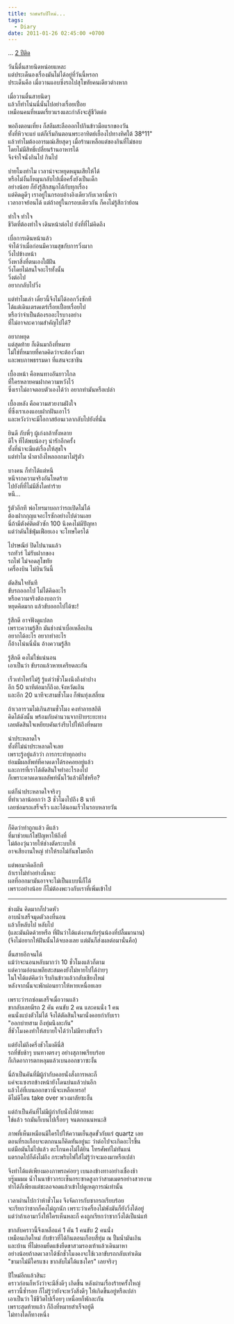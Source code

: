 ```yaml
---
title: รถชนรับปีใหม่...
tags:
  - Diary
date: 2011-01-26 02:45:00 +0700
---
```


... [2 ปีติด][car crash]

วันนี้ตื่นสายนิดหน่อยแหละ  
แต่ประเด็นองเรื่องมันไม่ได้อยู่ที่วันนี้หรอก  
ประเด็นคือ เมื่อวานแอบซิ่งรถไปสุโขทัยคนเดียวต่างหาก

เมื่อวานตื่นสายนิดๆ  
แล้วก็ทำโน่นนี่นั่นไปอย่างเรื่อยเปื่อย  
เหมือนคนที่หมดเรี่ยวแรงและกำลังจะสู้ชีวิตต่อ

พอถึงตอนเที่ยง ก็สลึมสะลือออกไปกินข้าวมือแรกของวัน  
ทั้งที่หิวจะแย่ แต่ก็เริ่มกินตอนพระอาทิตย์เยื้องไปทางทิศใต้ 38°11"  
แล้วทำไมต้องอารมณ์เสียสุดๆ เมื่อร้านเหลือแต่ของกินที่ไม่ชอบ  
โดยไม่มีสิทธิ์เปลี่ยนร้านอาหารได้  
จึงจำใจนั่งกินไป กินไป

บ่ายโมงทำไม เวลาน่าจะหยุดหมุนเสียให้ได้  
หรือไม่งั้นก็หมุนกลับไปเมื่อครั้งยังเป็นเด็ก  
อย่างน้อย ก็ยังรู้สึกสนุกได้กับทุกเรื่อง  
แต่คิดดูดีๆ เราอยู่ในกรอบอ้างอิงเดียวกับเวลานี่หว่า  
เวลาอาจย้อนได้ แต่ถ้าอยู่ในกรอบเดียวกัน ก็คงไม่รู้สึกว่าย้อน

ทำใจ ทำใจ  
ชีวิตที่ต้องทำใจ เดินหน้าต่อไป ยังที่ที่ไม่คิดถึง

เบื่อการเดินหน้าแล้ว  
จำได้ว่าเมื่อก่อนมีความสุขกับการวิ่งมาก  
วิ่งไปข้างหน้า  
วิ่งหาสิ่งที่ตนเองใฝ่ฝัน  
วิ่งโดยไม่สนใจอะไรทั้งนั้น  
วิ่งต่อไป  
อยากกลับไปวิ่ง

แต่ทำไมเล่า เดี๋ยวนี้จึงไม่ได้ออกวิ่งซักที  
ได้แต่เดินเตรดเตร่เรื่อยเปื่อยเรื่อยไป  
หรือว่าจำเป็นต้องรออะไรบางอย่าง  
ที่ไม่อาจละความสำคัญไปได้?

อยากหยุด  
แต่สุดท้าย ก็เดินมาถึงที่หมาย  
ไม่ใช่ที่หมายที่คาดคิดว่าจะต้องวิ่งมา  
และพบภาพธรรมดา ที่แสนจะชาชิน

เบื้องหน้า คือหนทางอันยาวไกล  
ที่ใครหลายคนฝากความหวังไว้  
ซึ่งเราไม่อาจตอบตัวเองได้ว่า อยากทำมันหรือเปล่า

เบื้องหลัง คือความสวยงามฝังใจ  
ที่ซึ่งเราเองแอบฝากฝันเอาไว้  
และหวังว่าจะมีโอกาสย้อนเวลากลับไปยังที่นั่น

ยินดี กับพี่ๆ ผู้เก่งกล้าทั้งหลาย  
ดีใจ ที่ได้พบน้องๆ น่ารักอีกครั้ง  
ทั้งที่น่าจะมีแต่เรื่องให้สุขใจ  
แต่ทำไม น้ำตาถึงไหลออกมาไม่รู้ตัว

บางคน ก็ทำได้แต่หนี  
หนีจากความจริงอันโหดร้าย  
ไปยังที่ที่ไม่มีสิ่งใดทำร้าย  
หนี...

รู้ตัวอีกที พ่อโทรมาบอกว่ารถเปิดไม่ได้  
ต้องฝากกุญแจอะไรซักอย่างไปด่วนเลย  
นี่ถ้ามีตังค์ติดตัวซัก 100 นึงคงไม่มีปัญหา  
แต่ว่าดันใช้ฟุ่มเฟือยเอง จะโทษใครได้

ไปรษณีย์ ปิดไปนานแล้ว  
รถทัวร์ ไม่รับฝากของ  
รถไฟ ไม่จอดสุโขทัย  
เครื่องบิน ไม่บินวันนี้

ตัดสินใจทันที  
ขับรถออกไป ไม่ได้คิดอะไร  
หรือความจริงต้องบอกว่า  
หยุดคิดมาก แล้วขับออกไปได้ซะ!

รู้สึกดี อาจฟังดูแปลก  
เพราะความรู้สึก มันช่างน่าเบื่อเหลือเกิน  
อยากได้อะไร อยากทำอะไร  
ก็อ้างโน่นนี่นั่น อ้างความรู้สึก

รู้สึกดี คงไม่ใช่แน่นอน  
เอาเป็นว่า ขับรถแล้วหายเครียดละกัน

เร็วเท่าไหร่ไม่รู้ รู้แต่ว่าชั่วโมงนึงถึงลำปาง  
อีก 50 นาทีต่อมาก็ถึงอ.จังหวัดเถิน  
และอีก 20 นาทีจะสามชั่วโมง ก็พ้นทุ่งเสลี่ยม

ถ้าเวลารวมไม่เกินสามชั่วโมง คงทำลายสถิติ  
คิดได้ดังนั้น พร้อมกับคำนวนจากป้ายระยะทาง  
เลยตัดสินใจเหยียบคันเร่งรีบไปให้ถึงที่หมาย

น่าประหลาดใจ  
ทั้งที่ไม่น่าประหลาดใจเลย  
เพราะรู้อยู่แล้วว่า การกระทำทุกอย่าง  
ย่อมมีผลลัพท์ที่คาดเดาได้รอคอยอยู่แล้ว  
และการที่เราได้ตัดสินใจทำอะไรลงไป  
ก็เพราะคาดเดาผลลัพท์นั้นไว้แล้วมิใช่หรือ?

แต่ก็น่าประหลาดใจจริงๆ  
ที่ทำเวลาน้อยกว่า 3 ชั่วโมงไปถึง 8 นาที  
เลยซ่อมรถเสร็จเร็ว และได้นอนเร็วในรอบหลายวัน

---

ก็คิดว่าทำถูกแล้ว ดีแล้ว  
ที่มาช่วยแก้ไขปัญหาให้ถึงที่  
ไม่ต้องวุ่นวายให้ช่างตัดระบบให้  
อาจเสียงานใหญ่ ทำให้รถไม่กันขโมยอีก

แต่พอมาคิดอีกที  
ถ้าเราไม่ทำอย่างนี้หละ  
ผลที่ออกมามันอาจจะไม่เป็นแบบนี้ก็ได้  
เพราะอย่างน้อย ก็ไม่ต้องพะวงกับเราที่เพิ่มเข้าไป

---

ช่างมัน คิดมากก็ปวดหัว  
อาบน้ำเสร็จมุดตัวลงที่นอน  
แล้วก็หลับไป หลับไป  
(และมันผิดด้วยหรือ ที่ฝันว่าได้แต่งงานกับรุ่นน้องที่ปลื้มมานาน)  
(จึงไม่อยากให้ฝันนั้นได้จบลงเลย แต่มันก็ส่งผลต่อมานั่นคือ)

ตื่นสายอีกจนได้  
แม้ว่าจะนอนหลับมากว่า 10 ชั่วโมงแล้วก็ตาม  
แต่ความอ่อนเพลียสะสมคงยังไม่หายไปได้ง่ายๆ  
ในใจได้แต่คิดว่า รีบกินข้าวแล้วกลับเชียงใหม่  
หลังจากนั้นจะพักผ่อนยาวให้หายเหนื่อยเลย

เพราะว่ารถซ่อมเสร็จเมื่อวานแล้ว  
ขากลับเลยมีรถ 2 คัน คนขับ 2 คน และคนนั่ง 1 คน  
คนนั่งแบ่งตัวไม่ได้ จึงได้ตัดสินใจมานั่งคอยกำกับเรา  
"ออกบ่ายสาม ถึงทุ่มนึงละกัน"  
สี่ชัวโมงคงทำให้สบายใจได้ว่าไม่มีทางขับเร็ว

แต่ยังไม่ถึงครึ่งชัวโมงดีนี่สิ  
รถที่ขับช้าๆ บนทางตรงๆ อย่างสุภาพเรียบร้อย  
ก็เกิดอาการตกหลุมแล้วเบนออกขวาซะงั้น

นี่ถ้าเป็นคันที่มีผู้กำกับคอยนั่งสั่งการหละก็  
แค่จะแซงรถข้างหน้ายังโดนบ่นแล้วบ่นอีก  
แล้วไอ่ที่เบนออกขวานี่จะเหลือเหรอ!  
ดีไม่ดีโดน take over พวงมาลัยซะงั้น

แต่ถ้าเป็นคันที่ไม่มีผู้กำกับนั่งไปด้วยหละ  
ใช่แล้ว รถมันก็เบนไปเรื่อยๆ จนตกถนนหนะสิ

ภาพที่เห็นเหมือนมีใครไปให้ความเย็นสุดขั้วกับแร่ quartz เลย  
ตอนที่รถเกือบจะตกถนนก็คิดทันอยู่นะ ว่าต่อไปจะเกิดอะไรขึ้น  
แต่มือมันไม่ไปแล้ว ตะโกนคงไม่ได้ยิน โทรศัพท์ไม่ทันแน่  
แตรกดไปก็ดังไม่ถึง กระพริบไฟใส่ไม่รู้ว่าจะมองมาหรือเปล่า

จึงทำได้แต่เพียงมองภาพรถค่อยๆ เบนลงข้างทางอย่างเชื่องช้า  
บรู๊มมมม น้ำในนาข้าวกระเซ็นกระซาดสูงกว่าสามเมตรอย่างสวยงาม  
ทำได้ก็เพียงแต่ชะลอจอดแล้วเข้าไปดูเหตุการณ์เท่านั้น

เวลาผ่านไปกว่าห้าชั่วโมง จึงจัดการกับซากรถเรียบร้อย  
จะเรียกว่าซากก็คงไม่ถูกนัก เพราะว่าเครื่องไม่พังมันก็ยังวิ่งได้อยู่  
แต่ว่าถ้าเอามาวิ่งให้ใครเห็นหละก็ คงถูกเรียกว่าซากวิ่งได้เป็แน่แท้

ขากลับคราวนี้จึงเหลือแค่ 1 คัน 1 คนขับ 2 คนนั่ง  
เหมือนเกิดใหม่ กับข้าวที่ได้กินตอนเกือบสี่ทุ่ม ณ ปั้มน้ำมันเถิน  
และบ้าน ที่ไม่ยอมยืดแข้งยืดขาสวมรองเท้าแล้วเดินมาหา  
อย่างน้อยถ้าลดเวลาได้ซักชั่วโมงคงจะใช้เวลาขับรถกลับเท่าเดิม  
"ขามาไม่มีใครแซง ขากลับไม่ได้แซงใคร" เลยจริงๆ

ปีใหม่อีกแล้วสินะ  
คราวก่อนก็หวังว่าจะมีสิ่งดีๆ เกิดขึ้น หลังผ่านเรื่องร้ายครั้งใหญ่  
คราวนี้ซ้ำรอย ก็ไม่รู้ว่ายังจะหวังสิ่งดีๆ ให้เกิดขึ้นอยู่หรือเปล่า  
เอาเป็นว่า ใช้ชีวิตไปเรื่อยๆ เหนื่อยก็พักละกัน  
เพราะสุดท้ายแล้ว ก็ถึงที่หมายสำเร็จอยู่ดี  
ไม่ทางใดก็ทางหนึ่ง


[car crash]: //neizod.blogspot.com/2010/01/diary.html
